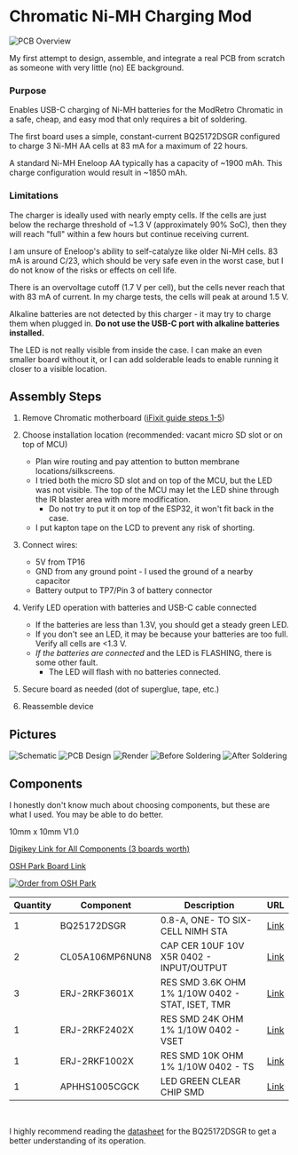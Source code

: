 # Chromatic Ni-MH Charging Mod

![PCB Overview](/images/10mm-Ni-MH-Overview.jpg)

My first attempt to design, assemble, and integrate a real PCB from scratch as someone with very little (no) EE background.

### Purpose

Enables USB-C charging of Ni-MH batteries for the ModRetro Chromatic in a safe, cheap, and easy mod that only requires a bit of soldering.

The first board uses a simple, constant-current BQ25172DSGR configured to charge 3 Ni-MH AA cells at 83 mA for a maximum of 22 hours.

A standard Ni-MH Eneloop AA typically has a capacity of ~1900 mAh. This charge configuration would result in ~1850 mAh.


### Limitations

The charger is ideally used with nearly empty cells. If the cells are just below the recharge threshold of ~1.3 V (approximately 90% SoC), then they will reach "full" within a few hours but continue receiving current.

I am unsure of Eneloop's ability to self-catalyze like older Ni-MH cells. 83 mA is around C/23, which should be very safe even in the worst case, but I do not know of the risks or effects on cell life.

There is an overvoltage cutoff (1.7 V per cell), but the cells never reach that with 83 mA of current. In my charge tests, the cells will peak at around 1.5 V.
    
Alkaline batteries are not detected by this charger - it may try to charge them when plugged in. 
**Do not use the USB-C port with alkaline batteries installed.**

The LED is not really visible from inside the case. I can make an even smaller board without it, or I can add solderable leads to enable running it closer to a visible location.


## Assembly Steps

1. Remove Chromatic motherboard ([iFixit guide steps 1-5](https://www.ifixit.com/Guide/MODRETRO+Chromatic+Disassembly/180018))

2. Choose installation location (recommended: vacant micro SD slot or on top of MCU)
    - Plan wire routing and pay attention to button membrane locations/silkscreens.
    - I tried both the micro SD slot and on top of the MCU, but the LED was not visible. The top of the MCU may let the LED shine through the IR blaster area with more modification.
        - Do not try to put it on top of the ESP32, it won't fit back in the case.
    - I put kapton tape on the LCD to prevent any risk of shorting.

3. Connect wires:
   - 5V from TP16
   - GND from any ground point - I used the ground of a nearby capacitor
   - Battery output to TP7/Pin 3 of battery connector

4. Verify LED operation with batteries and USB-C cable connected
    - If the batteries are less than 1.3V, you should get a steady green LED.
    - If you don't see an LED, it may be because your batteries are too full. Verify all cells are <1.3 V.
    - *If the batteries are connected* and the LED is FLASHING, there is some other fault.
        - The LED will flash with no batteries connected.

5. Secure board as needed (dot of superglue, tape, etc.)

6. Reassemble device

## Pictures

![Schematic](/images/10mm-Schematic.png)
![PCB Design](/images/10mm-PCB.png)
![Render](/images/10mm-Corner.png)
![Before Soldering](/images/10mm-BeforeSolder.jpg)
![After Soldering](/images/10mm-AfterSolder.jpg)

## Components
    
I honestly don't know much about choosing components, but these are what I used. You may be able to do better.
    

10mm x 10mm V1.0

[Digikey Link for All Components (3 boards worth)](https://www.digikey.com/short/9fqp0m98)

[OSH Park Board Link](https://oshpark.com/shared_projects/6lf2HPNr) 

<a href="https://oshpark.com/shared_projects/6lf2HPNr"><img src="https://oshpark.com/assets/badge-5b7ec47045b78aef6eb9d83b3bac6b1920de805e9a0c227658eac6e19a045b9c.png" alt="Order from OSH Park"></img></a>

| Quantity | Component | Description | URL |
| ------------- | ------------- | ------------- | ------------- |
| 1 | BQ25172DSGR | 0.8-A, ONE- TO SIX-CELL NIMH STA | [Link](https://www.digikey.com/en/products/detail/texas-instruments/BQ25172DSGR/16585660) |
| 2 | CL05A106MP6NUN8 | CAP CER 10UF 10V X5R 0402 - INPUT/OUTPUT | [Link](https://www.digikey.com/en/products/detail/samsung-electro-mechanics/CL05A106MP6NUN8/10478957) |
| 3 | ERJ-2RKF3601X | RES SMD 3.6K OHM 1% 1/10W 0402 - STAT, ISET, TMR | [Link](https://www.digikey.com/en/products/detail/panasonic-electronic-components/ERJ-2RKF3601X/1746202) |
| 1 | ERJ-2RKF2402X | RES SMD 24K OHM 1% 1/10W 0402 - VSET | [Link](https://www.digikey.com/en/products/detail/panasonic-electronic-components/ERJ-2RKF2402X/1746163) |
| 1 | ERJ-2RKF1002X | RES SMD 10K OHM 1% 1/10W 0402 - TS | [Link](https://www.digikey.com/en/products/detail/panasonic-electronic-components/ERJ-2RKF1002X/192073) |
| 1 | APHHS1005CGCK | LED GREEN CLEAR CHIP SMD | [Link](https://www.digikey.com/en/products/detail/kingbright/APHHS1005CGCK/1747499) |



<br>

I highly recommend reading the [datasheet](https://www.ti.com/lit/ds/symlink/bq25172.pdf) for the BQ25172DSGR to get a better understanding of its operation.
